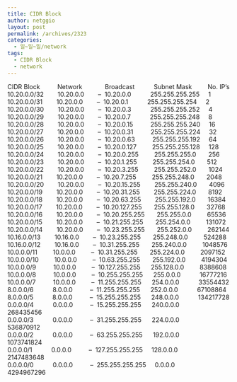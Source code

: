 ```yaml
---
title: CIDR Block
author: netggio
layout: post
permalink: /archives/2323
categories:
  - 일~일~일/network
tags:
  - CIDR Block
  - network
---
```

CIDR Block          Network             Broadcast           Subnet Mask         No. IP&#8217;s  
10.20.0.0/32        10.20.0.0        &#8211;  10.20.0.0           255.255.255.255     1  
10.20.0.0/31        10.20.0.0        &#8211;  10.20.0.1           255.255.255.254     2  
10.20.0.0/30        10.20.0.0        &#8211;  10.20.0.3           255.255.255.252     4  
10.20.0.0/29        10.20.0.0        &#8211;  10.20.0.7           255.255.255.248     8  
10.20.0.0/28        10.20.0.0        &#8211;  10.20.0.15          255.255.255.240     16  
10.20.0.0/27        10.20.0.0        &#8211;  10.20.0.31          255.255.255.224     32  
10.20.0.0/26        10.20.0.0        &#8211;  10.20.0.63          255.255.255.192     64  
10.20.0.0/25        10.20.0.0        &#8211;  10.20.0.127         255.255.255.128     128  
10.20.0.0/24        10.20.0.0        &#8211;  10.20.0.255         255.255.255.0       256  
10.20.0.0/23        10.20.0.0        &#8211;  10.20.1.255         255.255.254.0       512  
10.20.0.0/22        10.20.0.0        &#8211;  10.20.3.255         255.255.252.0       1024  
10.20.0.0/21        10.20.0.0        &#8211;  10.20.7.255         255.255.248.0       2048  
10.20.0.0/20        10.20.0.0        &#8211;  10.20.15.255        255.255.240.0       4096  
10.20.0.0/19        10.20.0.0        &#8211;  10.20.31.255        255.255.224.0       8192  
10.20.0.0/18        10.20.0.0        &#8211;  10.20.63.255        255.255.192.0       16384  
10.20.0.0/17        10.20.0.0        &#8211;  10.20.127.255       255.255.128.0       32768  
10.20.0.0/16        10.20.0.0        &#8211;  10.20.255.255       255.255.0.0         65536  
10.20.0.0/15        10.20.0.0        &#8211;  10.21.255.255       255.254.0.0         131072  
10.20.0.0/14        10.20.0.0        &#8211;  10.23.255.255       255.252.0.0         262144  
10.16.0.0/13        10.16.0.0        &#8211;  10.23.255.255       255.248.0.0         524288  
10.16.0.0/12        10.16.0.0        &#8211;  10.31.255.255       255.240.0.0         1048576  
10.0.0.0/11         10.0.0.0         &#8211;  10.31.255.255       255.224.0.0         2097152  
10.0.0.0/10         10.0.0.0         &#8211;  10.63.255.255       255.192.0.0         4194304  
10.0.0.0/9          10.0.0.0         &#8211;  10.127.255.255      255.128.0.0         8388608  
10.0.0.0/8          10.0.0.0         &#8211;  10.255.255.255      255.0.0.0           16777216  
10.0.0.0/7          10.0.0.0         &#8211;  11.255.255.255      254.0.0.0           33554432  
8.0.0.0/6           8.0.0.0          &#8211;  11.255.255.255      252.0.0.0           67108864  
8.0.0.0/5           8.0.0.0          &#8211;  15.255.255.255      248.0.0.0           134217728  
0.0.0.0/4           0.0.0.0          &#8211;  15.255.255.255      240.0.0.0           268435456  
0.0.0.0/3           0.0.0.0          &#8211;  31.255.255.255      224.0.0.0           536870912  
0.0.0.0/2           0.0.0.0          &#8211;  63.255.255.255      192.0.0.0           1073741824  
0.0.0.0/1           0.0.0.0          &#8211;  127.255.255.255     128.0.0.0           2147483648  
0.0.0.0/0           0.0.0.0          &#8211;  255.255.255.255     0.0.0.0             4294967296